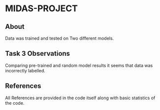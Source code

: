 # MIDAS-PROJECT

## About
Data was trained and tested on Two different models.

## Task 3 Observations
Comparing pre-trained and random model results it seems that data was incorrectly labelled.

## References
All References are provided in the code itself along with basic statistics of the code.
